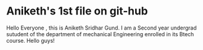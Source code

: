 # Aniketh's 1st file on git-hub
Hello Everyone , this is Aniketh Sridhar Gund. I am a Second year undergrad sutudent of the department of mechanical Engineering enrolled in its Btech course.
Hello guys!

